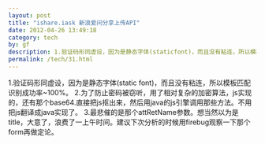 ```yaml
---
layout: post
title: "ishare.iask 新浪爱问分享上传API"
date: 2012-04-26 13:49:18
category: tech
by: gf
description: 1.验证码形同虚设，因为是静态字体(staticfont)，而且没有粘连，所以模板匹配识别成功率~100%。2.为了防止密码被窃听，用了相对复杂的加密算法，js实现的，还有那个base64.直接把js抠
permalink: /tech/31.html
---
```

1.验证码形同虚设，因为是静态字体(static font)，而且没有粘连，所以模板匹配识别成功率~100%。 2.为了防止密码被窃听，用了相对复杂的加密算法，js实现的，还有那个base64.直接把js抠出来，然后用java的js引擎调用那些方法。不用把js翻译成java实现了。 3.最悲催的是那个attRetName参数。想当然以为是title，大意了，浪费了一上午时间。建议下次分析的时候用firebug观察一下那个form再做定论。